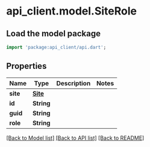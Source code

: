 # api_client.model.SiteRole

## Load the model package
```dart
import 'package:api_client/api.dart';
```

## Properties
Name | Type | Description | Notes
------------ | ------------- | ------------- | -------------
**site** | [**Site**](Site.md) |  | 
**id** | **String** |  | 
**guid** | **String** |  | 
**role** | **String** |  | 

[[Back to Model list]](../README.md#documentation-for-models) [[Back to API list]](../README.md#documentation-for-api-endpoints) [[Back to README]](../README.md)


